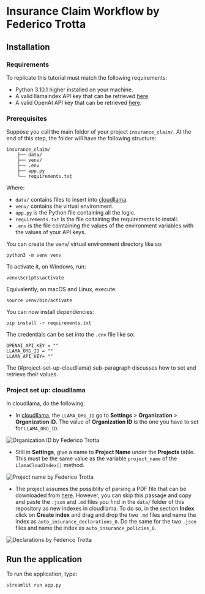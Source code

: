 #  Insurance Claim Workflow by Federico Trotta





## Installation

### Requirements
To replicate this tutorial must match the following requirements:
- Python 3.10.1 higher installed on your machine.
- A valid llamaindex API key that can be retrieved [here](https://cloud.llamaindex.ai/).
- A valid OpenAI API key that can be retrieved [here](https://platform.openai.com/api-keys).

### Prerequisites
Suppose you call the main folder of your project `insurance_claim/`. At the end of this step, the folder will have the following structure:
```plaintext
insurance_claim/
    ├── data/
    ├── venv/
    ├── .env
    ├── app.py
    └── requirements.txt
```

Where:
- `data/` contains files to insert into [cloudllama](#project-set-up-cloudllama).
- `venv/` contains the virtual environment.
- `app.py` is the Python file containing all the logic.
- `requirements.txt` is the file coitaining the requirements to install.
- `.env` is the file cointaining the values of the environment variables with the values of your API keys.

You can create the venv/ virtual environment directory like so:
```plaintext
python3 -m venv venv
```
To activate it, on Windows, run:
```plaintext
venv\Scripts\activate
```

Equivalently, on macOS and Linux, execute:
```plaintext
source venv/bin/activate
```

You can now install dependencies:
```plaintext
pip install -r requirements.txt
```

The credentials can be set into the `.env` file like so:
```plaintext
OPENAI_API_KEY = ""
LLAMA_ORG_ID = ""
LLAMA_API_KEY= ""
```

The (#project-set-up-cloudllama) sub-paragraph discusses how to set and retrieve their values.

### Project set up: cloudllama
In cloudllama, do the following:
- In [cloudllama](https://cloud.llamaindex.ai/), the `LLAMA_ORG_ID` go to **Settings** > **Organization** > **Organization ID**. The value of **Organization ID** is the one you have to set for `LLAMA_ORG_ID`.

![Organization ID by Federico Trotta](/img/org_id.png)

- Still in **Settings**, give a name to **Project Name** under the **Projects** table. This must be the same value as the variable `project_name` of the `LlamaCloudIndex()` method.

![Project name by Federico Trotta](/img/project_name.png)

- The project assumes the possiblity of parsing a PDF file that can be downloaded from [here](https://nationalgeneral.com/forms_catalog/CAIP400_03012006_CA.pdf). However, you can skip this passage and copy and paste the `.json` and `.md` files you find in the `data/` folder of this repository as new indexes in cloudllama. To do so, in the section **Index** click on **Create index** and drag and drop the two `.md` files and name the index as `auto_insurance_declarations_0`. Do the same for the two `.json` files and name the index as `auto_insurance_policies_0`.

![Declarations by Federico Trotta](/img/declarations.png)

## Run the application
To run the application, type:
```plaintext
streamlit run app.py
```